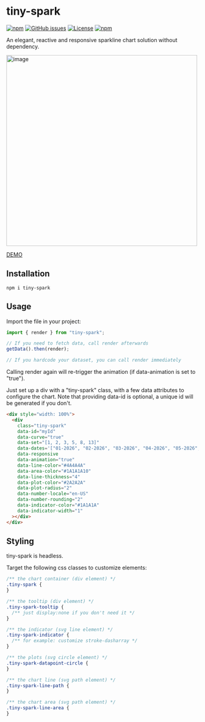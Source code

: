# tiny-spark

[![npm](https://img.shields.io/npm/v/tiny-spark)](https://github.com/graphieros/tiny-spark)
[![GitHub issues](https://img.shields.io/github/issues/graphieros/tiny-spark)](https://github.com/graphieros/tiny-spark/issues)
[![License](https://img.shields.io/badge/license-MIT-green)](https://github.com/graphieros/tiny-spark?tab=MIT-1-ov-file#readme)
[![npm](https://img.shields.io/npm/dt/tiny-spark)](https://github.com/graphieros/tiny-spark)

An elegant, reactive and responsive sparkline chart solution without dependency.

<img width="500" alt="image" src="https://github.com/user-attachments/assets/d312a234-8e09-44a2-89fd-5ae85a6cdbec" />

[DEMO](https://tiny-spark.graphieros.com/)

## Installation

```
npm i tiny-spark
```

## Usage

Import the file in your project:

```js
import { render } from "tiny-spark";

// If you need to fetch data, call render afterwards
getData().then(render);

// If you hardcode your dataset, you can call render immediately
```

Calling render again will re-trigger the animation (if data-animation is set to "true").

Just set up a div with a "tiny-spark" class, with a few data attributes to configure the chart.
Note that providing data-id is optional, a unique id will be generated if you don't.

```html
<div style="width: 100%">
  <div
    class="tiny-spark"
    data-id="myId"
    data-curve="true"
    data-set="[1, 2, 3, 5, 8, 13]"
    data-dates='["01-2026", "02-2026", "03-2026", "04-2026", "05-2026", "06-2026"]'
    data-responsive
    data-animation="true"
    data-line-color="#4A4A4A"
    data-area-color="#1A1A1A10"
    data-line-thickness="4"
    data-plot-color="#2A2A2A"
    data-plot-radius="2"
    data-number-locale="en-US"
    data-number-rounding="2"
    data-indicator-color="#1A1A1A"
    data-indicator-width="1"
  ></div>
</div>
```

## Styling

tiny-spark is headless.

Target the following css classes to customize elements:

```css
/** the chart container (div element) */
.tiny-spark {
}

/** the tooltip (div element) */
.tiny-spark-tooltip {
  /** just display:none if you don't need it */
}

/** the indicator (svg line element) */
.tiny-spark-indicator {
  /** for example: customize stroke-dasharray */
}

/** the plots (svg circle element) */
.tiny-spark-datapoint-circle {
}

/** the chart line (svg path element) */
.tiny-spark-line-path {
}

/** the chart area (svg path element) */
.tiny-spark-line-area {
}
```
